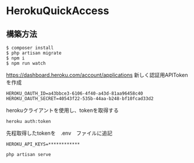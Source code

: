 # HerokuQuickAccess

## 構築方法

````
$ composer install
$ php artisan migrate
$ npm i
$ npm run watch
````

https://dashboard.heroku.com/account/applications
新しく認証用APITokenを作成

```
HEROKU_OAUTH_ID=a43bbce3-6106-4f40-a43d-81aa96458c40
HEROKU_OAUTH_SECRET=40543f22-535b-44aa-b248-bf10fcad33d2
```
herokuクライアントを使用し、tokenを取得する

`heroku auth:token`


先程取得したtokenを　.env　ファイルに追記

```
HEROKU_API_KEYS=************
```

`php artisan serve`

